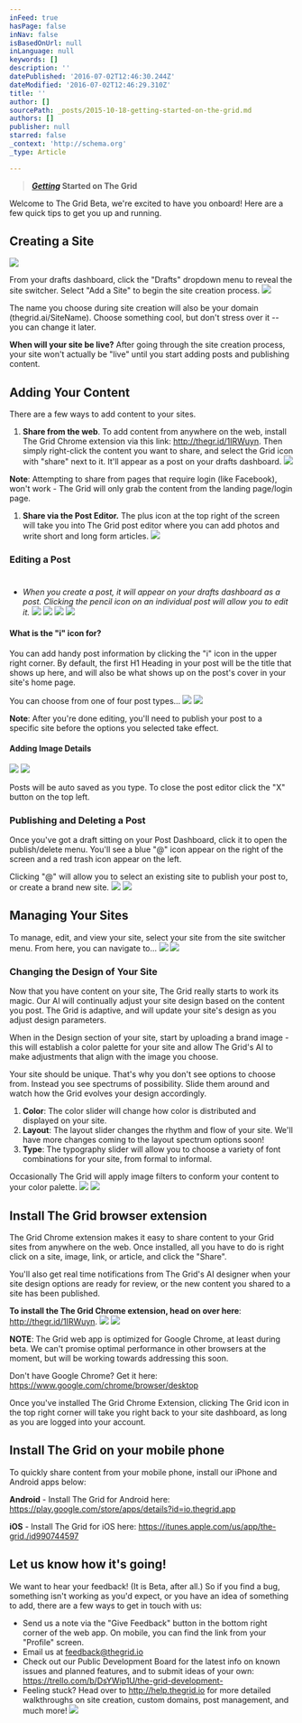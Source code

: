 ```yaml
---
inFeed: true
hasPage: false
inNav: false
isBasedOnUrl: null
inLanguage: null
keywords: []
description: ''
datePublished: '2016-07-02T12:46:30.244Z'
dateModified: '2016-07-02T12:46:29.310Z'
title: ''
author: []
sourcePath: _posts/2015-10-18-getting-started-on-the-grid.md
authors: []
publisher: null
starred: false
_context: 'http://schema.org'
_type: Article

---
```

> **[_Getting_][0] Started on The Grid**

Welcome to The Grid Beta, we're excited to have you onboard! Here are a few quick tips to get you up and running. 

## Creating a Site
![](https://the-grid-user-content.s3-us-west-2.amazonaws.com/6fb8dfb1-4f86-4610-be66-1bbd0b9a0029.jpg)

From your drafts dashboard, click the "Drafts" dropdown menu to reveal the site switcher. Select "Add a Site" to begin the site creation process.
![](https://d33v4339jhl8k0.cloudfront.net/docs/assets/54dd53ebe4b086c0c0966e7a/images/5616ac809033602f2d9baebd/file-t8c0VXJ6mq.gif)

The name you choose during site creation will also be your domain (thegrid.ai/SiteName). Choose something cool, but don't stress over it -- you can change it later.

**When will your site be live?** After going through the site creation process, your site won't actually be "live" until you start adding posts and publishing content. 

## Adding Your Content

There are a few ways to add content to your sites.

1. **Share from the web**. To add content from anywhere on the web, install The Grid Chrome extension via this link: http://thegr.id/1IRWuyn. Then simply right-click the content you want to share, and select the Grid icon with "share" next to it. It'll appear as a post on your drafts dashboard.
![](https://d33v4339jhl8k0.cloudfront.net/docs/assets/54dd53ebe4b086c0c0966e7a/images/5616ace29033602f2d9baec3/file-B9ogQ0DNxU.gif)

**Note**: Attempting to share from pages that require login (like Facebook), won't work - The Grid will only grab the content from the landing page/login page.

1. **Share via the Post Editor.** The plus icon at the top right of the screen will take you into The Grid post editor where you can add photos and write short and long form articles.
![](https://d33v4339jhl8k0.cloudfront.net/docs/assets/54dd53ebe4b086c0c0966e7a/images/5616ad359033602f2d9baec5/file-mCAgjRD5iA.gif)

### Editing a Post

# 

* _When you create a post, it will appear on your drafts dashboard as a post. Clicking the pencil icon on an individual post will allow you to edit it._
![](https://d33v4339jhl8k0.cloudfront.net/docs/assets/54dd53ebe4b086c0c0966e7a/images/5616ada5c6979115d6ba7217/file-6p3VpVMHQE.gif)
![](https://imgflo.herokuapp.com/graph/vahj1ThiexotieMo/f4305b9e981dd6b36e5cdc3be10466c0/noop.gif?input=https%3A%2F%2Fimgflo.herokuapp.com%2Fgraph%2Fvahj1ThiexotieMo%2F0484bed59a05d102a03e67f3ce8fba22%2Fnoop.gif%3Finput%3Dhttps%253A%252F%252Fd33v4339jhl8k0.cloudfront.net%252Fdocs%252Fassets%252F54dd53ebe4b086c0c0966e7a%252Fimages%252F5616ada5c6979115d6ba7217%252Ffile-6p3VpVMHQE.gif)
![](https://d33v4339jhl8k0.cloudfront.net/docs/assets/54dd53ebe4b086c0c0966e7a/images/5616adbbc6979115d6ba7218/file-FQzq15gRwO.gif)
![](https://imgflo.herokuapp.com/graph/vahj1ThiexotieMo/2ef80ca1b3760bdcb4c159625d2b36fe/noop.gif?input=https%3A%2F%2Fimgflo.herokuapp.com%2Fgraph%2Fvahj1ThiexotieMo%2F1fd168ce41aff820e815b307d06295e3%2Fnoop.gif%3Finput%3Dhttps%253A%252F%252Fd33v4339jhl8k0.cloudfront.net%252Fdocs%252Fassets%252F54dd53ebe4b086c0c0966e7a%252Fimages%252F5616adbbc6979115d6ba7218%252Ffile-FQzq15gRwO.gif)

#### What is the "i" icon for?

You can add handy post information by clicking the "i" icon in the upper right corner. By default, the first H1 Heading in your post will be the title that shows up here, and will also be what shows up on the post's cover in your site's home page. 

You can choose from one of four post types...
![](https://d33v4339jhl8k0.cloudfront.net/docs/assets/54dd53ebe4b086c0c0966e7a/images/5616add19033602f2d9baecb/file-FyNtzzsWaU.gif)
![](https://imgflo.herokuapp.com/graph/vahj1ThiexotieMo/598ab5328d3b4472f5abea3bd6ad0dbe/noop.gif?input=https%3A%2F%2Fimgflo.herokuapp.com%2Fgraph%2Fvahj1ThiexotieMo%2Fa3b68ca490f26ad98e99de8802895f4a%2Fnoop.gif%3Finput%3Dhttps%253A%252F%252Fd33v4339jhl8k0.cloudfront.net%252Fdocs%252Fassets%252F54dd53ebe4b086c0c0966e7a%252Fimages%252F5616add19033602f2d9baecb%252Ffile-FyNtzzsWaU.gif)

**Note**: After you're done editing, you'll need to publish your post to a specific site before the options you selected take effect.

#### Adding Image Details
![](https://d33v4339jhl8k0.cloudfront.net/docs/assets/54dd53ebe4b086c0c0966e7a/images/5616adf5c6979115d6ba721d/file-98tflbKdDO.gif)
![](https://imgflo.herokuapp.com/graph/vahj1ThiexotieMo/3376d9a9721560abd81f445b6bac4d64/noop.gif?input=https%3A%2F%2Fimgflo.herokuapp.com%2Fgraph%2Fvahj1ThiexotieMo%2Fceb12d93d2ecdb2a7dbd1a062cb63a87%2Fnoop.gif%3Finput%3Dhttps%253A%252F%252Fd33v4339jhl8k0.cloudfront.net%252Fdocs%252Fassets%252F54dd53ebe4b086c0c0966e7a%252Fimages%252F5616adf5c6979115d6ba721d%252Ffile-98tflbKdDO.gif)

Posts will be auto saved as you type. To close the post editor click the "X" button on the top left.

### Publishing and Deleting a Post

Once you've got a draft sitting on your Post Dashboard, click it to open the publish/delete menu. You'll see a blue "@" icon appear on the right of the screen and a red trash icon appear on the left.

Clicking "@" will allow you to select an existing site to publish your post to, or create a brand new site. ![](https://d33v4339jhl8k0.cloudfront.net/docs/assets/54dd53ebe4b086c0c0966e7a/images/5616af689033602f2d9baee6/file-Y0Br9u0Ni6.gif)
![](https://imgflo.herokuapp.com/graph/vahj1ThiexotieMo/1720c884c9aad93be6c7ada9989497fb/noop.gif?input=https%3A%2F%2Fimgflo.herokuapp.com%2Fgraph%2Fvahj1ThiexotieMo%2F90172b623a5bc30929e2d579027c6b80%2Fnoop.gif%3Finput%3Dhttps%253A%252F%252Fd33v4339jhl8k0.cloudfront.net%252Fdocs%252Fassets%252F54dd53ebe4b086c0c0966e7a%252Fimages%252F5616af689033602f2d9baee6%252Ffile-Y0Br9u0Ni6.gif)

## Managing Your Sites

To manage, edit, and view your site, select your site from the site switcher menu. From here, you can navigate to...
![](https://d33v4339jhl8k0.cloudfront.net/docs/assets/54dd53ebe4b086c0c0966e7a/images/5616afc3c6979115d6ba7237/file-pbVlV09APH.gif)
![](https://imgflo.herokuapp.com/graph/vahj1ThiexotieMo/6577e5fa7fada5c5fc3fea13791a8df1/noop.gif?input=https%3A%2F%2Fimgflo.herokuapp.com%2Fgraph%2Fvahj1ThiexotieMo%2F9e2f662425852d1a9ea5da55e8a19e48%2Fnoop.gif%3Finput%3Dhttps%253A%252F%252Fd33v4339jhl8k0.cloudfront.net%252Fdocs%252Fassets%252F54dd53ebe4b086c0c0966e7a%252Fimages%252F5616afc3c6979115d6ba7237%252Ffile-pbVlV09APH.gif)

### Changing the Design of Your Site

Now that you have content on your site, The Grid really starts to work its magic. Our AI will continually adjust your site design based on the content you post. The Grid is adaptive, and will update your site's design as you adjust design parameters. 

When in the Design section of your site, start by uploading a brand image - this will establish a color palette for your site and allow The Grid's AI to make adjustments that align with the image you choose. 

Your site should be unique. That's why you don't see options to choose from. Instead you see spectrums of possibility. Slide them around and watch how the Grid evolves your design accordingly.

1. **Color**: The color slider will change how color is distributed and displayed on your site.
2. **Layout**: The layout slider changes the rhythm and flow of your site. We'll have more changes coming to the layout spectrum options soon!
3. **Type**: The typography slider will allow you to choose a variety of font combinations for your site, from formal to informal.

Occasionally The Grid will apply image filters to conform your content to your color palette.
![](https://d33v4339jhl8k0.cloudfront.net/docs/assets/54dd53ebe4b086c0c0966e7a/images/5616afe9c6979115d6ba723b/file-g2L5ZjQ5LU.gif)
![](https://imgflo.herokuapp.com/graph/vahj1ThiexotieMo/18edc5e3404851e529e6b0c91eb86230/noop.gif?input=https%3A%2F%2Fimgflo.herokuapp.com%2Fgraph%2Fvahj1ThiexotieMo%2Ff5729823907dcc3e6eb6e4f71fbd6fd3%2Fnoop.gif%3Finput%3Dhttps%253A%252F%252Fd33v4339jhl8k0.cloudfront.net%252Fdocs%252Fassets%252F54dd53ebe4b086c0c0966e7a%252Fimages%252F5616afe9c6979115d6ba723b%252Ffile-g2L5ZjQ5LU.gif)

## Install The Grid browser extension

The Grid Chrome extension makes it easy to share content to your Grid sites from anywhere on the web. Once installed, all you have to do is right click on a site, image, link, or article, and click the "Share". 

You'll also get real time notifications from The Grid's AI designer when your site design options are ready for review, or the new content you shared to a site has been published.

**To install the The Grid Chrome extension, head on over here**: http://thegr.id/1IRWuyn. ![](https://d33v4339jhl8k0.cloudfront.net/docs/assets/54dd53ebe4b086c0c0966e7a/images/561671909033600ce5c51f6c/file-Obcq852pFY.gif)
![](https://imgflo.herokuapp.com/graph/vahj1ThiexotieMo/8f85678bb504ff2e5d86ae4ccd9bdf88/noop.gif?input=https%3A%2F%2Fimgflo.herokuapp.com%2Fgraph%2Fvahj1ThiexotieMo%2F81aa7f7c67e867be623c9b40b6e7c24e%2Fnoop.gif%3Finput%3Dhttps%253A%252F%252Fd33v4339jhl8k0.cloudfront.net%252Fdocs%252Fassets%252F54dd53ebe4b086c0c0966e7a%252Fimages%252F561671909033600ce5c51f6c%252Ffile-Obcq852pFY.gif)

**NOTE**: The Grid web app is optimized for Google Chrome, at least during beta. We can't promise optimal performance in other browsers at the moment, but will be working towards addressing this soon.

Don't have Google Chrome? Get it here: https://www.google.com/chrome/browser/desktop

Once you've installed The Grid Chrome Extension, clicking The Grid icon in the top right corner will take you right back to your site dashboard, as long as you are logged into your account.

## Install The Grid on your mobile phone

To quickly share content from your mobile phone, install our iPhone and Android apps below:

**Android** - Install The Grid for Android here: https://play.google.com/store/apps/details?id=io.thegrid.app

**iOS** - Install The Grid for iOS here: https://itunes.apple.com/us/app/the-grid./id990744597

## Let us know how it's going!

We want to hear your feedback! (It is Beta, after all.) So if you find a bug, something isn't working as you'd expect, or you have an idea of something to add, there are a few ways to get in touch with us: 

* Send us a note via the "Give Feedback" button in the bottom right corner of the web app. On mobile, you can find the link from your "Profile" screen.
* Email us at feedback@thegrid.io
* Check out our Public Development Board for the latest info on known issues and planned features, and to submit ideas of your own: https://trello.com/b/DsYWip1U/the-grid-development- 
* Feeling stuck? Head over to http://help.thegrid.io for more detailed walkthroughs on site creation, custom domains, post management, and much more!
![](https://the-grid-user-content.s3-us-west-2.amazonaws.com/94b19653-4016-4207-8362-84ea4c8b7138.png)

[0]: null